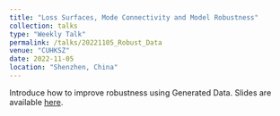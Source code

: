 ```yaml
---
title: "Loss Surfaces, Mode Connectivity and Model Robustness"
collection: talks
type: "Weekly Talk"
permalink: /talks/20221105_Robust_Data
venue: "CUHKSZ"
date: 2022-11-05
location: "Shenzhen, China"
---
```


Introduce how to improve robustness using Generated Data. Slides are available [here](https://drive.google.com/file/d/1oj_0bYoMg2bsZ7pd49j-1R3yktRLdrNv/view?usp=drive_link).
